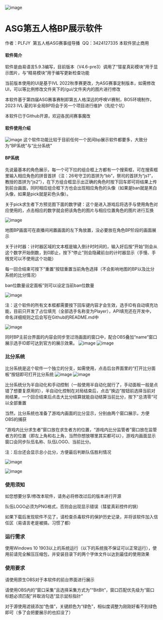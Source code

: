 ![image](https://github.com/PLFJY/idv-bp-asg-e/assets/135627876/11cf7a46-854e-45cd-9650-fabc8be9fff9)
# ASG第五人格BP展示软件
作者：PLFJY  第五人格ASG赛事组导播  QQ：3424127335
本软件禁止商用
#### 软件简介
软件是由易语言5.9.3编写，目前版本（V4.6-pre3）调用了“彗星真彩模块”用于显示图片，与“精易模块”用于编写更新检查功能

当前版本使用的UI是基于IVL 2022秋季赛更改，为ASG赛事定制版本，如需修改UI，可以等比例修改文件夹下的/gui/文件夹内的图片进行修改

本软件基于第四届ASG赛事赛制即第五人格深远的呼唤VI赛制，BO5环境制作，2023 IVL·夏的半全局BP将会于另一个项目进行维护（先挖个坑）

本软件已于Github开源，欢迎各民间赛事魔改
#### 软件使用介绍
![image](https://github.com/PLFJY/idv-bp-asg-e/assets/135627876/8373cf0f-5066-4914-85b6-f77c6e0fc8df)
这个软件功能比较于目前任何一个民间bp展示软件都要多，大致分为“BP系统”与“比分系统”
#### BP系统
先说最基本的角色展示，每一个可下拉的组合框上方都有一个搜索框，可在搜索框里输入相应角色的拼音首拼（注：26号守卫的首拼为“bb”，祭司的首拼为“js1”，教授的首拼为“js2”），在下方组合框显示出正确的角色时按下回车即可将结果上传到前台画面，同时相应组合框下方也会出现相应角色的头像（如果是ban就是黑白头像，如果是pick就是彩色头像）。

关于pick求生者下方预览图下面的数字键：这个是进入游戏后将选手与使用角色对应使用的，点击相应的数字就会把该角色的图片与相应位置角色的图片进行互换

![image](https://github.com/PLFJY/idv-bp-asg-e/assets/135627876/efef95cd-1c58-4534-85cc-120233389db9)

地图BP画面可在直播间闲置画面的左下角放置，没必要放在角色BP阶段的画面展示

关于计时器：计时器区域的文本框是输入倒计时时间的，输入好后按“开始”则会从这个数字开始倒数，到0即止，按下“停止”则会隐藏前台的计时器显示（手慢、手残党可以不使用这个功能）

每一回合结束可按下“重置“按钮重置当前角色选择（不会影响地图的BP以及比分系统的比分情况）

ban位数量设定面板”则可以设定当前ban位数量

![image](https://github.com/PLFJY/idv-bp-asg-e/assets/135627876/2efd8167-7cfb-4767-977e-c02d53f8d6cb)

注：这个软件的所有文本框都需要按下回车键内容才会生效，选手ID有自动填充功能，目前只开发了占位填充（全部选手名称变为Player），API填充还在开发中，命名详细规则之后会写在Github的README.md中

![image](https://github.com/PLFJY/idv-bp-asg-e/assets/135627876/56f7f03a-3075-4378-846f-c814f65b3cc6)

同时BP主前台界面的内容会同步至过场画面的窗口中，配合OBS叠加“name”窗口展示选手ID即可达到官方的展示效果。
![image](https://github.com/PLFJY/idv-bp-asg-e/assets/135627876/58a35c61-1ba2-42b8-b30e-81da441bf794)
![image](https://github.com/PLFJY/idv-bp-asg-e/assets/135627876/9c786bd6-e78d-4bf8-bfd4-306b453f76c6)

### 比分系统
比分系统是这个软件一个独立的分支，如需使用，点击后台界面里的“打开比分面板“按钮即可打开比分系统
![image](https://github.com/PLFJY/idv-bp-asg-e/assets/135627876/3eeb2e00-ae27-480a-abe4-10bc53eefeb1)
![image](https://github.com/PLFJY/idv-bp-asg-e/assets/135627876/b02033db-9b55-4c7e-953a-0a68b6ae0cff)

比分系统分为半自动化和手动控制（一般使用半自动化就行了，手动面板一般是点错了想要复原用的），半自动化控制在对局结束后，点击“换边”按钮前选择当前对局结果，一个回合结束后点击大比分结算就能自动结算当前比分，按下”总清零“可以全部重置

当然，比分系统也准备了游戏内画面的比分显示，分别由两个窗口展示，方便OBS的捕获

“游戏内比分求生者”窗口放在求生者方的位置，“游戏内比分监管者”窗口放在监管者方的位置（即左上角和右上角，当然你想放哪里其实都可以），游戏内画面显示窗口会同步队伍名称、队伍LOGO、当前比分。

注：后台还会显示总小比分，方便最后判断队伍胜利情况

![image](https://github.com/PLFJY/idv-bp-asg-e/assets/135627876/e95a324b-d099-490c-bf11-1366a9a58625)

![image](https://github.com/PLFJY/idv-bp-asg-e/assets/135627876/9324cc05-56d5-4926-9145-337f199588af)

### 使用须知
如您想要分享/修改本软件，请务必将修改过后的版本进行开源

队伍LOGO必须为PNG格式，否则会出现显示错误（彗星真彩控件的锅）

如果下载后发现软件不见了，请检查杀毒软件的保护历史记录，并将该软件加入信任区（易语言老是被搞，习惯了都）
### 运行需求
使用Windows 10 1903以上的系统运行（以下的系统我不保证可以正常运行），使用前请完全解压压缩包，并安装目录下的两个字体文件以达到最佳的使用效果
### 使用要求
请使用原生OBS对于本软件的前台界面进行展示

请使用OBS内的“窗口采集”且选择采集方式为”“BitBlt”，窗口匹配优先级为“窗口标题必须匹配”并取消勾选“显示鼠标指针”

对于源使用滤镜添加“色值”，关键颜色为“绿色”，相似度调整为刚刚好看不到绿色即可（多了会把要展示的也扣没了）
